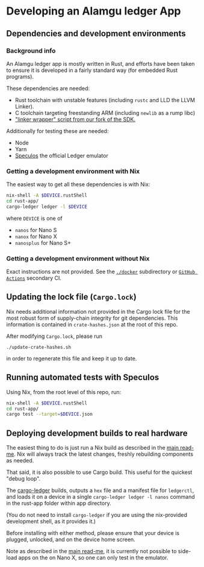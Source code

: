 # Developing an Alamgu ledger App

## Dependencies and development environments

### Background info

An Alamgu ledger app is mostly written in Rust, and efforts have been taken to ensure it is developed in a fairly standard way (for embedded Rust programs).

These dependencies are needed:

 - Rust toolchain with unstable features (including `rustc` and LLD the LLVM Linker).
 - C toolchain targeting freestanding ARM (including `newlib` as a rump libc)
 - ["linker wrapper" script from our fork of the SDK.](https://github.com/alamgu/ledger-nanos-sdk/blob/memory-fixes/scripts/link_wrap.sh)

Additionally for testing these are needed:

 - Node
 - Yarn
 - [Speculos] the official Ledger emulator

[Speculos]: https://github.com/ledgerHQ/speculos

### Getting a development environment with Nix

The easiest way to get all these dependencies is with Nix:

```bash
nix-shell -A $DEVICE.rustShell
cd rust-app/
cargo-ledger ledger -l $DEVICE
````
where `DEVICE` is one of
 - `nanos` for Nano S
 - `nanox` for Nano X
 - `nanosplus` for Nano S+

### Getting a development environment without Nix

Exact instructions are not provided.
See the [`./docker`](./docker) subdirectory or [`GitHub Actions`](.github/workflows/rust.yml) secondary CI.

[main read-me]: ./README.md

## Updating the lock file (`Cargo.lock`)

Nix needs additional information not provided in the Cargo lock file for the most robust form of supply-chain integrity for git dependencies.
This information is contained in `crate-hashes.json` at the root of this repo.

After modifying `Cargo.lock`, please run
```
./update-crate-hashes.sh
```
in order to regenerate this file and keep it up to date.

## Running automated tests with Speculos

Using Nix, from the root level of this repo, run:

```bash
nix-shell -A $DEVICE.rustShell
cd rust-app/
cargo test --target=$DEVICE.json
```

## Deploying development builds to real hardware

The easiest thing to do is just run a Nix build as described in the [main read-me].
Nix will always track the latest changes, freshly rebuilding components as needed.

That said, it is also possible to use Cargo build.
This useful for the quickest "debug loop".

The [cargo-ledger](https://github.com/LedgerHQ/cargo-ledger.git) builds, outputs a `hex` file and a manifest file for `ledgerctl`, and loads it on a device in a single `cargo-ledger ledger -l nanos` command in the rust-app folder within app directory.

(You do not need to install `cargo-ledger` if you are using the nix-provided development shell, as it provides it.)

Before installing with either method, please ensure that your device is plugged, unlocked, and on the device home screen.

Note as described in the [main read-me](./README.md),
it is currently not possible to side-load apps on the on Nano X, so one can only test in the emulator.
